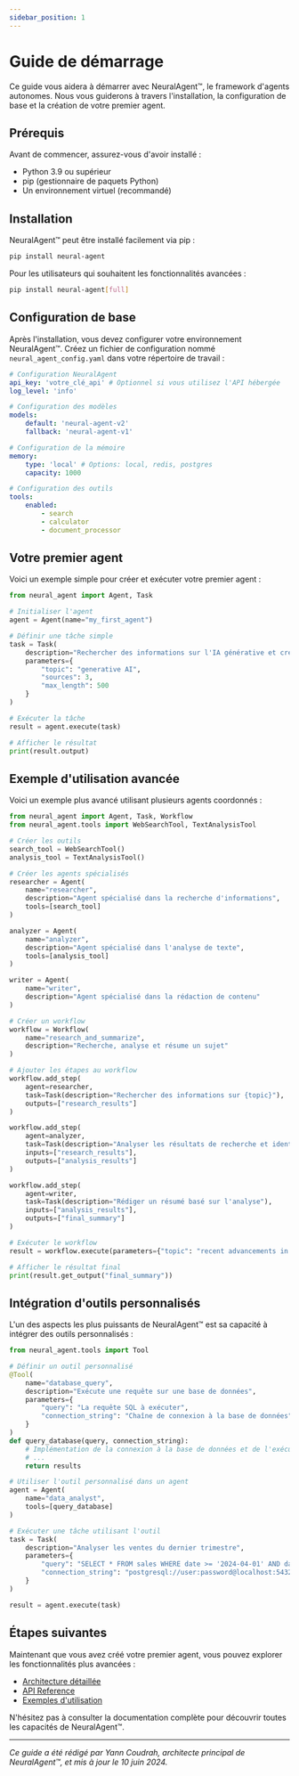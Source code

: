 ```yaml
---
sidebar_position: 1
---
```


# Guide de démarrage

Ce guide vous aidera à démarrer avec NeuralAgent™, le framework d'agents autonomes. Nous vous guiderons à travers l'installation, la configuration de base et la création de votre premier agent.

## Prérequis

Avant de commencer, assurez-vous d'avoir installé :

-   Python 3.9 ou supérieur
-   pip (gestionnaire de paquets Python)
-   Un environnement virtuel (recommandé)

## Installation

NeuralAgent™ peut être installé facilement via pip :

```bash
pip install neural-agent
```

Pour les utilisateurs qui souhaitent les fonctionnalités avancées :

```bash
pip install neural-agent[full]
```

## Configuration de base

Après l'installation, vous devez configurer votre environnement NeuralAgent™. Créez un fichier de configuration nommé `neural_agent_config.yaml` dans votre répertoire de travail :

```yaml
# Configuration NeuralAgent
api_key: 'votre_clé_api' # Optionnel si vous utilisez l'API hébergée
log_level: 'info'

# Configuration des modèles
models:
    default: 'neural-agent-v2'
    fallback: 'neural-agent-v1'

# Configuration de la mémoire
memory:
    type: 'local' # Options: local, redis, postgres
    capacity: 1000

# Configuration des outils
tools:
    enabled:
        - search
        - calculator
        - document_processor
```

## Votre premier agent

Voici un exemple simple pour créer et exécuter votre premier agent :

```python
from neural_agent import Agent, Task

# Initialiser l'agent
agent = Agent(name="my_first_agent")

# Définir une tâche simple
task = Task(
    description="Rechercher des informations sur l'IA générative et créer un résumé",
    parameters={
        "topic": "generative AI",
        "sources": 3,
        "max_length": 500
    }
)

# Exécuter la tâche
result = agent.execute(task)

# Afficher le résultat
print(result.output)
```

## Exemple d'utilisation avancée

Voici un exemple plus avancé utilisant plusieurs agents coordonnés :

```python
from neural_agent import Agent, Task, Workflow
from neural_agent.tools import WebSearchTool, TextAnalysisTool

# Créer les outils
search_tool = WebSearchTool()
analysis_tool = TextAnalysisTool()

# Créer les agents spécialisés
researcher = Agent(
    name="researcher",
    description="Agent spécialisé dans la recherche d'informations",
    tools=[search_tool]
)

analyzer = Agent(
    name="analyzer",
    description="Agent spécialisé dans l'analyse de texte",
    tools=[analysis_tool]
)

writer = Agent(
    name="writer",
    description="Agent spécialisé dans la rédaction de contenu"
)

# Créer un workflow
workflow = Workflow(
    name="research_and_summarize",
    description="Recherche, analyse et résume un sujet"
)

# Ajouter les étapes au workflow
workflow.add_step(
    agent=researcher,
    task=Task(description="Rechercher des informations sur {topic}"),
    outputs=["research_results"]
)

workflow.add_step(
    agent=analyzer,
    task=Task(description="Analyser les résultats de recherche et identifier les points clés"),
    inputs=["research_results"],
    outputs=["analysis_results"]
)

workflow.add_step(
    agent=writer,
    task=Task(description="Rédiger un résumé basé sur l'analyse"),
    inputs=["analysis_results"],
    outputs=["final_summary"]
)

# Exécuter le workflow
result = workflow.execute(parameters={"topic": "recent advancements in AI"})

# Afficher le résultat final
print(result.get_output("final_summary"))
```

## Intégration d'outils personnalisés

L'un des aspects les plus puissants de NeuralAgent™ est sa capacité à intégrer des outils personnalisés :

```python
from neural_agent.tools import Tool

# Définir un outil personnalisé
@Tool(
    name="database_query",
    description="Exécute une requête sur une base de données",
    parameters={
        "query": "La requête SQL à exécuter",
        "connection_string": "Chaîne de connexion à la base de données"
    }
)
def query_database(query, connection_string):
    # Implémentation de la connexion à la base de données et de l'exécution de la requête
    # ...
    return results

# Utiliser l'outil personnalisé dans un agent
agent = Agent(
    name="data_analyst",
    tools=[query_database]
)

# Exécuter une tâche utilisant l'outil
task = Task(
    description="Analyser les ventes du dernier trimestre",
    parameters={
        "query": "SELECT * FROM sales WHERE date >= '2024-04-01' AND date <= '2024-06-30'",
        "connection_string": "postgresql://user:password@localhost:5432/sales_db"
    }
)

result = agent.execute(task)
```

## Étapes suivantes

Maintenant que vous avez créé votre premier agent, vous pouvez explorer les fonctionnalités plus avancées :

-   [Architecture détaillée](/docs/architecture/overview)
-   [API Reference](/docs/api/introduction)
-   [Exemples d'utilisation](/docs/guides/examples)

N'hésitez pas à consulter la documentation complète pour découvrir toutes les capacités de NeuralAgent™.

---

_Ce guide a été rédigé par Yann Coudrah, architecte principal de NeuralAgent™, et mis à jour le 10 juin 2024._
